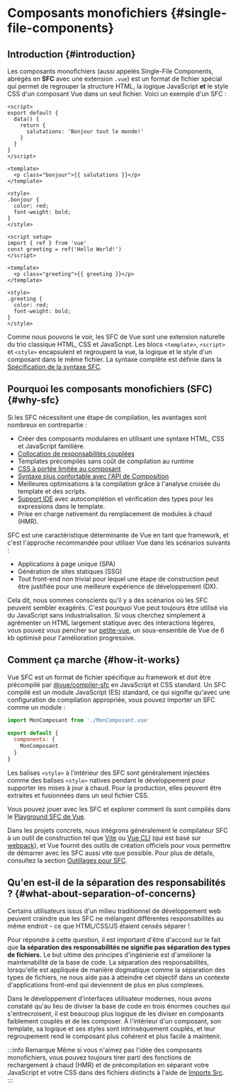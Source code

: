 # Composants monofichiers {#single-file-components}

## Introduction {#introduction}

Les composants monofichiers (aussi appelés Single-File Components, abrégés en **SFC** avec une extension `.vue`) est un format de fichier spécial qui permet de regrouper la structure HTML, la logique JavaScript **et** le style CSS d'un composant Vue dans un seul fichier. Voici un exemple d'un SFC :

<div class="options-api">

```vue
<script>
export default {
  data() {
    return {
      salutations: 'Bonjour tout le monde!'
    }
  }
}
</script>

<template>
  <p class="bonjour">{{ salutations }}</p>
</template>

<style>
.bonjour {
  color: red;
  font-weight: bold;
}
</style>
```

</div>

<div class="composition-api">

```vue
<script setup>
import { ref } from 'vue'
const greeting = ref('Hello World!')
</script>

<template>
  <p class="greeting">{{ greeting }}</p>
</template>

<style>
.greeting {
  color: red;
  font-weight: bold;
}
</style>
```

</div>

Comme nous pouvons le voir, les SFC de Vue sont une extension naturelle du trio classique HTML, CSS et JavaScript. Les blocs `<template>`, `<script>` et `<style>` encapsulent et regroupent la vue, la logique et le style d'un composant dans le même fichier. La syntaxe complète est définie dans la [Spécification de la syntaxe SFC](/api/sfc-spec).

## Pourquoi les composants monofichiers (SFC) {#why-sfc}

Si les SFC nécessitent une étape de compilation, les avantages sont nombreux en contrepartie :

- Créer des composants modulaires en utilisant une syntaxe HTML, CSS et JavaScript familière.
- [Collocation de responsabilités couplées](#qu-en-est-il-de-la-separation-des-responsabilites)
- Templates précompilés sans coût de compilation au runtime
- [CSS à portée limitée au composant](/api/sfc-css-features)
- [Syntaxe plus confortable avec l'API de Composition](/api/sfc-script-setup)
- Meilleures optimisations à la compilation grâce à l'analyse croisée du template et des scripts.
- [Support IDE](/guide/scaling-up/tooling.html#ide-support) avec autocomplétion et vérification des types pour les expressions dans le template.
- Prise en charge nativement du remplacement de modules à chaud (HMR).

SFC est une caractéristique déterminante de Vue en tant que framework, et c'est l'approche recommandée pour utiliser Vue dans les scénarios suivants :

- Applications à page unique (SPA)
- Génération de sites statiques (SSG)
- Tout front-end non trivial pour lequel une étape de construction peut être justifiée pour une meilleure expérience de développement (DX).

Cela dit, nous sommes conscients qu'il y a des scénarios où les SFC peuvent sembler exagérés. C'est pourquoi Vue peut toujours être utilisé via du JavaScript sans industrialisation. Si vous cherchez simplement à agrémenter un HTML largement statique avec des interactions légères, vous pouvez vous pencher sur [petite-vue](https://github.com/vuejs/petite-vue), un sous-ensemble de Vue de 6 kb optimisé pour l'amélioration progressive.

## Comment ça marche {#how-it-works}

Vue SFC est un format de fichier spécifique au framework et doit être précompilé par [@vue/compiler-sfc](https://github.com/vuejs/core/tree/main/packages/compiler-sfc) en JavaScript et CSS standard. Un SFC compilé est un module JavaScript (ES) standard, ce qui signifie qu'avec une configuration de compilation appropriée, vous pouvez importer un SFC comme un module :

```js
import MonComposant from './MonComposant.vue'

export default {
  components: {
    MonComposant
  }
}
```

Les balises `<style>` à l'intérieur des SFC sont généralement injectées comme des balises `<style>` natives pendant le développement pour supporter les mises à jour à chaud. Pour la production, elles peuvent être extraites et fusionnées dans un seul fichier CSS.

Vous pouvez jouer avec les SFC et explorer comment ils sont compilés dans le [Playground SFC de Vue](https://sfc.vuejs.org/).

Dans les projets concrets, nous intégrons généralement le compilateur SFC à un outil de construction tel que [Vite](https://vitejs.dev/) ou [Vue CLI](http://cli.vuejs.org/) (qui est basé sur [webpack](https://webpack.js.org/)), et Vue fournit des outils de création officiels pour vous permettre de démarrer avec les SFC aussi vite que possible. Pour plus de détails, consultez la section [Outillages pour SFC](/guide/scaling-up/tooling).

## Qu'en est-il de la séparation des responsabilités ? {#what-about-separation-of-concerns}

Certains utilisateurs issus d'un milieu traditionnel de développement web peuvent craindre que les SFC ne mélangent différentes responsabilités au même endroit - ce que HTML/CSS/JS étaient censés séparer !

Pour répondre à cette question, il est important d'être d'accord sur le fait que **la séparation des responsabilités ne signifie pas séparation des types de fichiers.** Le but ultime des principes d'ingénierie est d'améliorer la maintenabilité de la base de code. La séparation des responsabilités, lorsqu'elle est appliquée de manière dogmatique comme la séparation des types de fichiers, ne nous aide pas à atteindre cet objectif dans un contexte d'applications front-end qui deviennent de plus en plus complexes.

Dans le développement d'interfaces utilisateur modernes, nous avons constaté qu'au lieu de diviser la base de code en trois énormes couches qui s'entrecroisent, il est beaucoup plus logique de les diviser en composants faiblement couplés et de les composer. À l'intérieur d'un composant, son template, sa logique et ses styles sont intrinsèquement couplés, et leur regroupement rend le composant plus cohérent et plus facile à maintenir.

:::info Remarque
Même si vous n'aimez pas l'idée des composants monofichiers, vous pouvez toujours tirer parti des fonctions de rechargement à chaud (HMR) et de précompilation en séparant votre JavaScript et votre CSS dans des fichiers distincts à l'aide de [Imports Src](/api/sfc-spec.html#src-imports).
:::

